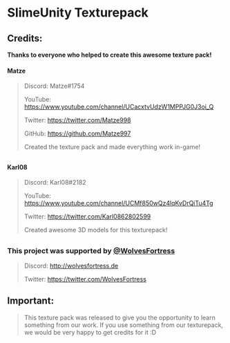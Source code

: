 # SlimeUnity Texturepack

## Credits:
**Thanks to everyone who helped to create this awesome texture pack!** 

#### Matze

> Discord: Matze#1754
>
> YouTube: https://www.youtube.com/channel/UCacxtvUdzW1MPPJG0J3oi_Q
> 
> Twitter: https://twitter.com/Matze998
> 
> GitHub: https://github.com/Matze997
> 
> Created the texture pack and made everything work in-game!


##

#### Karl08

> Discord: Karl08#2182
> 
> YouTube: https://www.youtube.com/channel/UCMf850wQz4lqKvDrQiTu4Tg
> 
> Twitter: https://twitter.com/Karl0862802599
> 
> Created awesome 3D models for this texturepack!


##

### This project was supported by [@WolvesFortress](https://github.com/WolvesFortress)
> Discord: http://wolvesfortress.de
> 
> Twitter: https://twitter.com/WolvesFortress

## Important:
> This texture pack was released to give you the opportunity to learn something from our work.
> If you use something from our texturepack, we would be very happy to get credits for it :D
